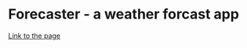 # Forecaster - a weather forcast app

[Link to the page](https://kizyalleski.github.io/weatherForecastApp/)
